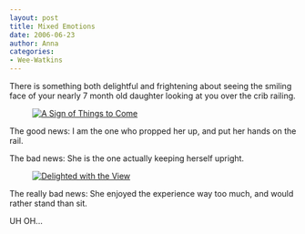 ```yaml
---
layout: post
title: Mixed Emotions
date: 2006-06-23
author: Anna
categories:
- Wee-Watkins
---
```


There is something both delightful and frightening about seeing the smiling face of your nearly 7 month old daughter looking at you over the crib railing.

<figure><a href="http://www.flickr.com/photo.gne?id=173608770"><img class="photo" src="http://static.flickr.com/47/173608770_04cf7b5b41.jpg" alt="A Sign of Things to Come" border="0"></a> </figure>

The good news: I am the one who propped her up, and put her hands on the rail.

The bad news: She is the one actually keeping herself upright.

<figure><a href="http://www.flickr.com/photo.gne?id=173609403"><img class="photo" src="http://static.flickr.com/45/173609403_770f92eee2.jpg" alt="Delighted with the View" border="0"></a> </figure>

The really bad news: She enjoyed the experience way too much, and would rather stand than sit.

UH OH...